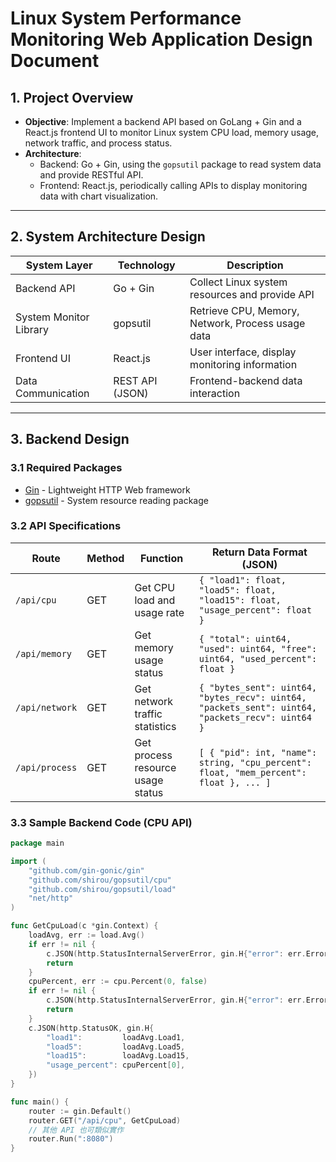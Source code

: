 # Linux System Performance Monitoring Web Application Design Document

## 1. Project Overview

- **Objective**: Implement a backend API based on GoLang + Gin and a React.js frontend UI to monitor Linux system CPU load, memory usage, network traffic, and process status.
- **Architecture**:
  - Backend: Go + Gin, using the `gopsutil` package to read system data and provide RESTful API.
  - Frontend: React.js, periodically calling APIs to display monitoring data with chart visualization.

---

## 2. System Architecture Design

| System Layer     | Technology         | Description                      |
|------------------|--------------------|----------------------------------|
| Backend API      | Go + Gin           | Collect Linux system resources and provide API |
| System Monitor Library | gopsutil      | Retrieve CPU, Memory, Network, Process usage data |
| Frontend UI      | React.js           | User interface, display monitoring information |
| Data Communication | REST API (JSON)   | Frontend-backend data interaction |

---

## 3. Backend Design

### 3.1 Required Packages

- [Gin](https://github.com/gin-gonic/gin) - Lightweight HTTP Web framework
- [gopsutil](https://github.com/shirou/gopsutil) - System resource reading package

### 3.2 API Specifications

| Route          | Method | Function              | Return Data Format (JSON)                                   |
|----------------|--------|-----------------------|-------------------------------------------------------------|
| `/api/cpu`     | GET    | Get CPU load and usage rate | `{ "load1": float, "load5": float, "load15": float, "usage_percent": float }` |
| `/api/memory`  | GET    | Get memory usage status | `{ "total": uint64, "used": uint64, "free": uint64, "used_percent": float }` |
| `/api/network` | GET    | Get network traffic statistics | `{ "bytes_sent": uint64, "bytes_recv": uint64, "packets_sent": uint64, "packets_recv": uint64 }` |
| `/api/process` | GET    | Get process resource usage status | `[ { "pid": int, "name": string, "cpu_percent": float, "mem_percent": float }, ... ]` |

### 3.3 Sample Backend Code (CPU API)

```go
package main

import (
    "github.com/gin-gonic/gin"
    "github.com/shirou/gopsutil/cpu"
    "github.com/shirou/gopsutil/load"
    "net/http"
)

func GetCpuLoad(c *gin.Context) {
    loadAvg, err := load.Avg()
    if err != nil {
        c.JSON(http.StatusInternalServerError, gin.H{"error": err.Error()})
        return
    }
    cpuPercent, err := cpu.Percent(0, false)
    if err != nil {
        c.JSON(http.StatusInternalServerError, gin.H{"error": err.Error()})
        return
    }
    c.JSON(http.StatusOK, gin.H{
        "load1":         loadAvg.Load1,
        "load5":         loadAvg.Load5,
        "load15":        loadAvg.Load15,
        "usage_percent": cpuPercent[0],
    })
}

func main() {
    router := gin.Default()
    router.GET("/api/cpu", GetCpuLoad)
    // 其他 API 也可類似實作
    router.Run(":8080")
}
